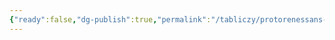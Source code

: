 ```yaml
---
{"ready":false,"dg-publish":true,"permalink":"/tabliczy/protorenessans-i-rannee-vozrozhdenie/czerkov-san-spirito/","dgPassFrontmatter":true}
---
```



